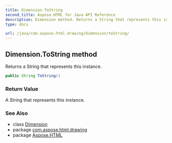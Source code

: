 ```yaml
---
title: Dimension.ToString
second_title: Aspose.HTML for Java API Reference
description: Dimension method. Returns a String that represents this instance
type: docs

url: /java/com.aspose.html.drawing/dimension/toString/
---
```

## Dimension.ToString method

Returns a String that represents this instance.

```java
public String ToString()
```

### Return Value

A String that represents this instance.

### See Also

* class [Dimension](../)
* package [com.aspose.html.drawing](../../../com.aspose.html.drawing/)
* package [Aspose.HTML](../../../)
